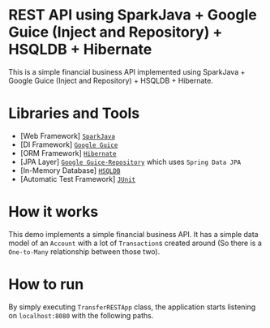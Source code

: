 # REST API using SparkJava + Google Guice (Inject and Repository) + HSQLDB + Hibernate
This is a simple financial business API implemented using SparkJava + Google Guice (Inject and Repository) + HSQLDB + Hibernate.

# Libraries and Tools
* [Web Framework] [`SparkJava`](http://sparkjava.com/)
* [DI Framework] [`Google Guice`](https://github.com/google/guice)
* [ORM Framework] [`Hibernate`](https://hibernate.org/)
* [JPA Layer] [`Google Guice-Repository`](https://code.google.com/archive/p/guice-repository/wikis/DevGuide.wiki) which uses `Spring Data JPA`
* [In-Memory Database] [`HSQLDB`](http://hsqldb.org/)
* [Automatic Test Framework] [`JUnit`](https://junit.org/junit5/)

# How it works
This demo implements a simple financial business API. It has a simple data model of an `Account` with a lot of `Transaction`s 
created around (So there is a `One-to-Many` relationship between those two).

# How to run
By simply executing `TransferRESTApp` class, the application starts listening on `localhost:8080` with the following
paths. 


